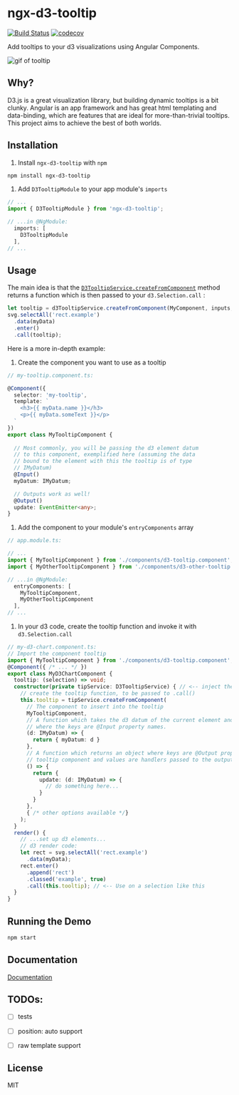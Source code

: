 # ngx-d3-tooltip

[![Build Status](https://travis-ci.org/andyperlitch/ngx-d3-tooltip.svg?branch=master)](https://travis-ci.org/andyperlitch/ngx-d3-tooltip)
[![codecov](https://codecov.io/gh/andyperlitch/ngx-d3-tooltip/branch/master/graph/badge.svg)](https://codecov.io/gh/andyperlitch/ngx-d3-tooltip)


Add tooltips to your d3 visualizations using Angular Components.

![gif of tooltip](https://raw.githubusercontent.com/andyperlitch/ngx-d3-tooltip/master/demo.gif)

## Why?

D3.js is a great visualization library, but building dynamic tooltips is a bit clunky. Angular is an app framework and has great html templating and data-binding, which are features that are ideal for more-than-trivial tooltips. This project aims to achieve the best of both worlds.

## Installation

1. Install `ngx-d3-tooltip` with `npm`

  ```bash
  npm install ngx-d3-tooltip
  ```

1. Add `D3TooltipModule` to your app module's `imports`

  ```typescript
  // ...
  import { D3TooltipModule } from 'ngx-d3-tooltip';

  // ...in @NgModule:
    imports: [
      D3TooltipModule
    ],
  // ...
  ```

## Usage

The main idea is that the [`D3TooltipService.createFromComponent`](https://andyperlitch.github.io/ngx-d3-tooltip/injectables/D3TooltipService.html#createFromComponent) method returns a function which is then passed to your `d3.Selection.call` :

```typescript
let tooltip = d3TooltipService.createFromComponent(MyComponent, inputs, outputs, options);
svg.selectAll('rect.example')
  .data(myData)
  .enter()
  .call(tooltip);
```


Here is a more in-depth example:

1. Create the component you want to use as a tooltip

  ```typescript
  // my-tooltip.component.ts:

  @Component({
    selector: 'my-tooltip',
    template: `
      <h3>{{ myData.name }}</h3>
      <p>{{ myData.someText }}</p>
    `
  })
  export class MyTooltipComponent {
    
    // Most commonly, you will be passing the d3 element datum
    // to this component, exemplified here (assuming the data
    // bound to the element with this the tooltip is of type 
    // IMyDatum)
    @Input()
    myDatum: IMyDatum;

    // Outputs work as well!
    @Output()
    update: EventEmitter<any>;
  }

  ```

1. Add the component to your module's `entryComponents` array

  ```typescript
  // app.module.ts:

  // ...
  import { MyTooltipComponent } from './components/d3-tooltip.component';
  import { MyOtherTooltipComponent } from './components/d3-other-tooltip.component';

  // ...in @NgModule:
    entryComponents: [
      MyTooltipComponent,
      MyOtherTooltipComponent
    ],
  // ...
  ```

1. In your d3 code, create the tooltip function and invoke it with `d3.Selection.call`

  ```typescript
  // my-d3-chart.component.ts:
  // Import the component tooltip
  import { MyTooltipComponent } from './components/d3-tooltip.component';
  @Component({ /* ... */ })
  export class MyD3ChartComponent {
    tooltip: (selection) => void;  
    constructor(private tipService: D3TooltipService) { // <-- inject the tooltip service
      // create the tooltip function, to be passed to .call()
      this.tooltip = tipService.createFromComponent(
        // The component to insert into the tooltip
        MyTooltipComponent,
        // A function which takes the d3 datum of the current element and returns an object
        // where the keys are @Input property names.
        (d: IMyDatum) => {
          return { myDatum: d }
        },
        // A function which returns an object where keys are @Output property names of the
        // tooltip component and values are handlers passed to the output's subscribe()
        () => {
          return {
            update: (d: IMyDatum) => {
              // do something here...
            }
          }
        },
        { /* other options available */}
      );
    }
    render() {
      // ...set up d3 elements...
      // d3 render code:
      let rect = svg.selectAll('rect.example')
        .data(myData);
      rect.enter()
        .append('rect')
        .classed('example', true)
        .call(this.tooltip); // <-- Use on a selection like this
    }
  }
  ```

## Running the Demo

```bash
npm start
```

## Documentation

[Documentation](https://andyperlitch.github.io/ngx-d3-tooltip/modules/D3TooltipModule.html)

## TODOs:

- [ ] tests
- [ ] position: auto support
- [ ] raw template support


## License

MIT

